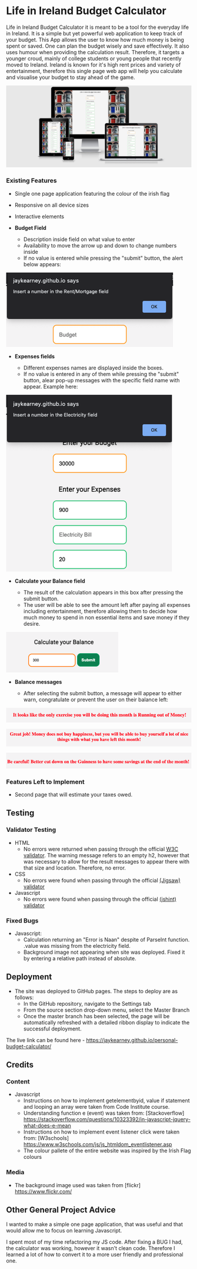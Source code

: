 # Life in Ireland Budget Calculator

Life in Ireland Budget Calculator it is meant to be a tool for the everyday life in Ireland. It is a simple but yet powerful web application to keep track of your budget. This App allows the user to know how much money is being spent or saved. One can plan the budget wisely and save effectively. It also uses humour when providing the calculation result. Therefore, it targets a younger croud, mainly of college students or young people that recently moved to Ireland. Ireland is known for it's high rent prices and variety of entertainment, therefore  this single page web app will help you calculate and visualise your budget to stay ahead of the game.

![Responsice Mockup](https://github.com/JayKearney/personal-budget-calculator/blob/main/assets/images/responsive%20design.png)

### Existing Features

- Single one page application featuring the colour of the irish flag
- Responsive on all device sizes
- Interactive elements

- __Budget Field__

  - Description inside field on what value to enter
  - Availability to move the arrow up and down to change numbers inside
  - If no value is entered while pressing the "submit" button, the alert below appears:
  

![Budget](https://github.com/JayKearney/personal-budget-calculator/blob/main/assets/images/budget-field-akert.png)

- __Expenses fields__

  - Different expenses names are displayed inside the boxes.
  - If no value is entered in any of them while pressing the "submit" button, alear pop-up messages with the specific field name with appear. Example here:

![Expenses](https://github.com/JayKearney/personal-budget-calculator/blob/main/assets/images/electricity%20field%20alert.png)

- __Calculate your Balance field__

  - The result of the calculation appears in this box after pressing the submit button.
  - The user will be able to see the amount left after paying all expenses including entertainment, therefore allowing them to decide how much money to spend in non essential items and save money if they desire. 

![Balance](https://github.com/JayKearney/personal-budget-calculator/blob/main/assets/images/balance-field.png)

- __Balance messages__

  - After selecting the submit button, a message will appear to either warn, congratulate or prevent the user on their balance left:

![Expenses higher than Budget](https://github.com/JayKearney/personal-budget-calculator/blob/main/assets/images/expenses-higher.png)

![Expenses lower than Budget](https://github.com/JayKearney/personal-budget-calculator/blob/main/assets/images/expenses-less.png)

![Expenses same amount as Budget](https://github.com/JayKearney/personal-budget-calculator/blob/main/assets/images/expenses-equal.png)

### Features Left to Implement

- Second page that will estimate your taxes owed.

## Testing 

### Validator Testing 

- HTML
  - No errors were returned when passing through the official [W3C validator](https://github.com/JayKearney/personal-budget-calculator/blob/main/assets/images/html%20validator.png). The warning message refers to an empty h2, however that was necessary to allow for the result messages to appear there with that size and location. Therefore, no error.
- CSS
  - No errors were found when passing through the official [(Jigsaw) validator](https://github.com/JayKearney/personal-budget-calculator/blob/main/assets/images/css-validator.png)
- Javascript
  - No errors were found when passing through the official [(jshint) validator](https://github.com/JayKearney/personal-budget-calculator/blob/main/assets/images/jshint.png)


### Fixed Bugs

- Javascript:
  - Calculation returning an "Error is Naan" despite of ParseInt function. .value was missing from the electricity field.
  - Background image not appearing when site was deployed. Fixed it by entering a relative path instead of absolute.

## Deployment

- The site was deployed to GitHub pages. The steps to deploy are as follows: 
  - In the GitHub repository, navigate to the Settings tab 
  - From the source section drop-down menu, select the Master Branch
  - Once the master branch has been selected, the page will be automatically refreshed with a detailed ribbon display to indicate the successful deployment. 

The live link can be found here - https://jaykearney.github.io/personal-budget-calculator/


## Credits 

### Content 

- Javascript
  - Instructions on how to implement getelementbyid, value if statement and looping an array were taken from Code Institute course.
  - Understanding function e (event) was taken from: [Stackoverflow] https://stackoverflow.com/questions/10323392/in-javascript-jquery-what-does-e-mean
  - Instructions on how to implement event listener click were taken from: [W3schools] https://www.w3schools.com/js/js_htmldom_eventlistener.asp
  - The colour pallete of the entire website was inspired by the Irish Flag colours
  
### Media

- The background image used was taken from [flickr] https://www.flickr.com/

## Other General Project Advice

I wanted to make a simple one page application, that was useful and that would allow me to focus on learning Javascript.

I spent most of my time refactoring my JS code. After fixing a BUG I had, the calculator was working, however it wasn't clean code. Therefore I learned a lot of how to convert it to a more user friendly and professional one.
